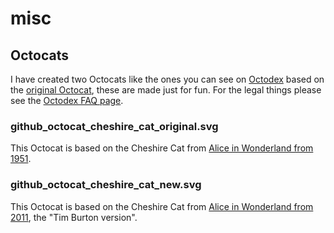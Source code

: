 misc
====

Octocats
--------

I have created two Octocats like the ones you can see on [Octodex](http://octodex.github.com/) based on the [original Octocat](http://octodex.github.com/original/), these are made just for fun. For the legal things please see the [Octodex FAQ page](http://octodex.github.com/faq.html).

### github_octocat_cheshire_cat_original.svg
This Octocat is based on the Cheshire Cat from [Alice in Wonderland from 1951](http://en.wikipedia.org/wiki/Alice_in_Wonderland_(1951_film)).

### github_octocat_cheshire_cat_new.svg
This Octocat is based on the Cheshire Cat from [Alice in Wonderland from 2011](http://en.wikipedia.org/wiki/Alice_in_Wonderland_(2010_film)), the "Tim Burton version".
